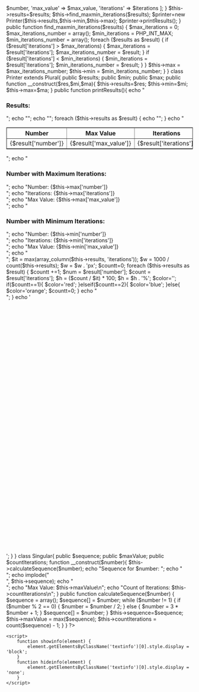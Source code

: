 <?php
class Plural{

    public $min;
    public $max;
    public $results;

    public function __construct($start, $end,$step) {
    $results = [];

    for ($i = $start; $i <= $end; $i+=$step) {
        $number = $i;
        $current_value = $number;
        $max_value = $current_value;
        $iterations = 0;

        while ($current_value != 1) {
            $current_value = $current_value % 2 == 0 ? $current_value / 2 : 3 * $current_value + 1;
            $max_value = max($max_value, $current_value);
            $iterations++;
        }

        $results[] = [
            'number' => $number,
            'max_value' => $max_value,
            'iterations' => $iterations
        ];
    }

    $this->results=$results;
    $this->find_maxmin_iterations($results);
	$printer=new Printer($this->results,$this->min,$this->max);
    $printer->printResults();
}

public function find_maxmin_iterations($results) {
    $max_iterations = 0;
    $max_iterations_number = array();
    $min_iterations = PHP_INT_MAX;
    $min_iterations_number = array();

    foreach ($results as $result) {
        if ($result['iterations'] > $max_iterations) {
            $max_iterations = $result['iterations'];
            $max_iterations_number = $result;
        }
        if ($result['iterations'] < $min_iterations) {
            $min_iterations = $result['iterations'];
            $min_iterations_number = $result;
        }
    }

    $this->max = $max_iterations_number;
    $this->min = $min_iterations_number;
}



}


class Printer extends Plural{
	
	public $results;
	public $min;
	public $max;
	
	
	public function __construct($res,$mi,$ma){
		$this->results=$res;
		$this->min=$mi;
		$this->max=$ma;
		
	}
	
	public function printResults(){
    echo "<h3>Results:</h3>";
    echo "<table border='1'>";
    echo "<tr><th>Number</th><th>Max Value</th><th>Iterations</th></tr>";
    foreach ($this->results as $result) {
        echo "<tr><td>{$result['number']}</td><td>{$result['max_value']}</td><td>{$result['iterations']}</td></tr>";
    }
    echo "</table>";

    echo "<h3>Number with Maximum Iterations:</h3>";
    echo "Number: {$this->max['number']}<br>";
    echo "Iterations: {$this->max['iterations']}<br>";
    echo "Max Value: {$this->max['max_value']}<br>";

    echo "<h3>Number with Minimum Iterations:</h3>";
    echo "Number: {$this->min['number']}<br>";
    echo "Iterations: {$this->min['iterations']}<br>";
    echo "Max Value: {$this->min['max_value']}<br>";

    echo "<div style='height: 800px; width: 500px;'>";

    $it = max(array_column($this->results, 'iterations'));
    $w = 1000 / count($this->results);
    $w = $w . 'px';

    $countt=0;

    foreach ($this->results as $result) {
        $countt +=1;
        $num = $result['number'];
        $count = $result['iterations'];
        $h = ($count / $it) * 100;
        $h = $h . '%';

        $color='';
        if($countt==1){
            $color='red';
        }elseif($countt==2){
            $color='blue';
        }else{
            $color='orange';
            $countt=0;
        }
    
        echo "<div class='bar' style='background-color: $color; height: $w; width:$h ; ' onmouseover='showinfo(this)' onmouseout='hideinfo(this)'>
        <div class='textinfo' style='display: none; transform: translateX(+500px);text-align: center; position: absolute;'>
            Number: $num<br> Iteration: $count
        </div>
        </div>";
    }
    echo '</div>';

}
}

class Singular{

    public $sequence;
    public $maxValue;
    public $countIterations;

    function __construct($number){

        $this->calculateSequence($number);
    
        echo "Sequence for $number: ";
        echo "<br>";
        echo implode("<br>", $this->sequence);
        echo "<br>";
        echo "Max Value: $this->maxValue\n";
        echo "Count of Iterations: $this->countIterations\n";
    }

    public function calculateSequence($number) {
        $sequence = array();
        $sequence[] = $number;
        
        while ($number != 1) {
            if ($number % 2 == 0) {
                $number = $number / 2;
            } else {
                $number = 3 * $number + 1;
            }
            $sequence[] = $number;
        }
        
        $this->sequence=$sequence;
        $this->maxValue = max($sequence);
        $this->countIterations = count($sequence) - 1;
    }

}

?>
    <script>
        function showinfo(element) {
            element.getElementsByClassName('textinfo')[0].style.display = 'block';
        }
        function hideinfo(element) {
            element.getElementsByClassName('textinfo')[0].style.display = 'none';
        }
    </script>
